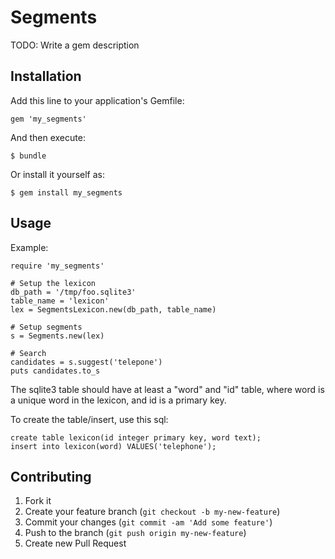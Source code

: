 # Segments

TODO: Write a gem description

## Installation

Add this line to your application's Gemfile:

    gem 'my_segments'

And then execute:

    $ bundle

Or install it yourself as:

    $ gem install my_segments

## Usage

Example:

```
require 'my_segments'

# Setup the lexicon
db_path = '/tmp/foo.sqlite3'
table_name = 'lexicon'
lex = SegmentsLexicon.new(db_path, table_name)

# Setup segments
s = Segments.new(lex)

# Search
candidates = s.suggest('telepone')
puts candidates.to_s
```

The sqlite3 table should have at least a "word" and "id" table, where word is a unique word in the lexicon, and id is a primary key.

To create the table/insert, use this sql:

```
create table lexicon(id integer primary key, word text);
insert into lexicon(word) VALUES('telephone');
```

## Contributing

1. Fork it
2. Create your feature branch (`git checkout -b my-new-feature`)
3. Commit your changes (`git commit -am 'Add some feature'`)
4. Push to the branch (`git push origin my-new-feature`)
5. Create new Pull Request
